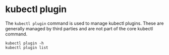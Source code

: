 # kubectl plugin

The `kubectl plugin` command is used to manage kubectl plugins.   These are generally managed by third parties and are not part of the core kubectl command.

``` shell
kubectl plugin -h
kubectl plugin list 
```
